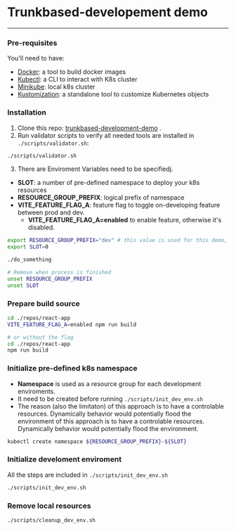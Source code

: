 # Trunkbased-developement demo
------------
### Pre-requisites
You'll need to have:
- [Docker](https://www.docker.com/products/docker-desktop/): a tool to build docker images
- [Kubectl](https://kubernetes.io/docs/reference/kubectl/): a CLI to interact with K8s cluster
- [Minikube](https://minikube.sigs.k8s.io/docs/): local k8s cluster
- [Kustomization](https://kubernetes.io/docs/tasks/manage-kubernetes-objects/kustomization/): a standalone tool to customize Kubernetes objects

### Installation
1. Clone this repo: [trunkbased-development-demo](https://github.com/thanhtan541/trunkbased-development-demo) .
2. Run validator scripts to verify all needed tools are installed in `./scripts/validator.sh`:
```bash
./scripts/validator.sh
```
3. There are Enviroment Variables need to be specifiedj.
  - **SLOT**: a number of pre-defined namespace to deploy your k8s resources
  - **RESOURCE_GROUP_PREFIX**: logical prefix of namespace
  - **VITE_FEATURE_FLAG_A**: feature flag to toggle on-developing feature between prod and dev.
    - **VITE_FEATURE_FLAG_A=enabled** to enable feature, otherwise it's disabled.

```bash
export RESOURCE_GROUP_PREFIX="dev" # this value is used for this demo, supported values: dev, stag, prod
export SLOT=0

./do_something

# Remove when process is finished
unset RESOURCE_GROUP_PREFIX
unset SLOT
```

### Prepare build source
```bash
cd ./repos/react-app
VITE_FEATURE_FLAG_A=enabled npm run build

# or without the flag
cd ./repos/react-app
npm run build
```

### Initialize pre-defined k8s namespace
- **Namespace** is used as a resource group for each development enviroments.
- It need to be created before running `./scripts/init_dev_env.sh`
- The reason (also the limitaton) of this approach is to have a controlable resources. Dynamically behavior would potentially flood the environment of this approach is to have a controlable resources. Dynamically behavior would potentially flood the environment.

```bash
kubectl create namespace ${RESOURCE_GROUP_PREFIX}-${SLOT}
```

### Initialize develoment enviroment
All the steps are included in `./scripts/init_dev_env.sh`

```bash
./scripts/init_dev_env.sh
```

### Remove local resources
```bash
./scripts/cleanup_dev_env.sh
```
